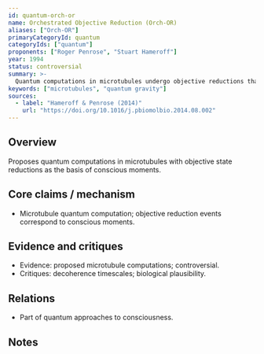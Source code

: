 ```yaml
---
id: quantum-orch-or
name: Orchestrated Objective Reduction (Orch-OR)
aliases: ["Orch-OR"]
primaryCategoryId: quantum
categoryIds: ["quantum"]
proponents: ["Roger Penrose", "Stuart Hameroff"]
year: 1994
status: controversial
summary: >-
  Quantum computations in microtubules undergo objective reductions that give rise to conscious moments.
keywords: ["microtubules", "quantum gravity"]
sources:
  - label: "Hameroff & Penrose (2014)"
    url: "https://doi.org/10.1016/j.pbiomolbio.2014.08.002"
---
```


## Overview
Proposes quantum computations in microtubules with objective state reductions as the basis of conscious moments.

## Core claims / mechanism
- Microtubule quantum computation; objective reduction events correspond to conscious moments.

## Evidence and critiques
- Evidence: proposed microtubule computations; controversial.
- Critiques: decoherence timescales; biological plausibility.

## Relations
- Part of quantum approaches to consciousness.

## Notes

